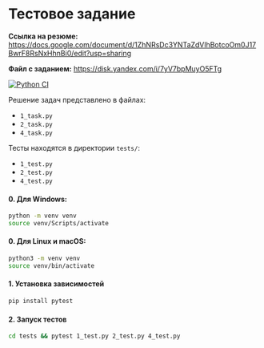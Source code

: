 # Тестовое задание

**Ссылка на резюме:** https://docs.google.com/document/d/1ZhNRsDc3YNTaZdVlhBotcoOm0J17BwrF8RsNxHhnBi0/edit?usp=sharing

**Файл с заданием:** https://disk.yandex.com/i/7yV7bpMuyO5FTg

[![Python CI](https://github.com/vadimbelan/performance-lab/actions/workflows/python-ci.yml/badge.svg)](https://github.com/vadimbelan/performance-lab/actions/workflows/python-ci.yml)

Решение задач представлено в файлах:
  - `1_task.py`
  - `2_task.py`
  - `4_task.py`

Тесты находятся в директории `tests/`:
  - `1_test.py`
  - `2_test.py`
  - `4_test.py`

#### 0. Для Windows:
```bash
python -m venv venv
source venv/Scripts/activate
```

#### 0. Для Linux и macOS:
```bash
python3 -m venv venv
source venv/bin/activate
```

#### 1. Установка зависимостей
```bash
pip install pytest
```

#### 2. Запуск тестов
```bash
cd tests && pytest 1_test.py 2_test.py 4_test.py
```
